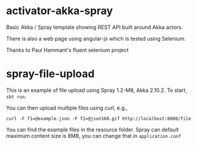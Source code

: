 activator-akka-spray
====================

Basic Akka / Spray template showing REST API built around Akka actors.

There is also a web page using angular-js which is tested using Selenium.

Thanks to  Paul Hammant's fluent selenium project

spray-file-upload
=================

This is an example of file upload using Spray 1.2-M8, Akka 2.10.2. To start, `sbt run`.

You can then upload multiple files using curl, e.g.,

````
curl -F f1=@example.json -F f2=@json160.gif http://localhost:8080/file
````

You can find the example files in the resource folder. Spray can default maximum content size is 8MB, you can change that in `application.conf`

